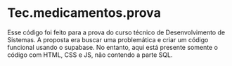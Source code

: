 # Tec.medicamentos.prova
Esse código foi feito para a prova do curso técnico de Desenvolvimento de Sistemas. A proposta era buscar uma problemática e criar um código funcional usando o supabase. No entanto, aqui está presente somente o código com HTML, CSS e JS, não contendo a parte SQL.
